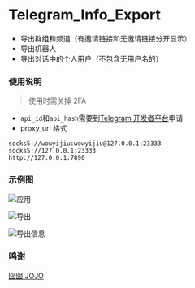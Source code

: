 # Telegram_Info_Export

- 导出群组和频道（有邀请链接和无邀请链接分开显示）
- 导出机器人
- 导出对话中的个人用户（不包含无用户名的）

### 使用说明

> 使用时需关掉 2FA

- `api_id`和`api_hash`需要到[Telegram 开发者平台](https://my.telegram.org/auth)申请
- proxy_url 格式

```
socks5://wowyijiu:wowyijiu@127.0.0.1:23333
socks5://127.0.0.1:23333
http://127.0.0.1:7890
```

### 示例图

![应用](https://cdn.jsdelivr.net/gh/WowYiJiu/image@master/git/image.5jsppfdyeq40.webp)

![导出](https://cdn.jsdelivr.net/gh/WowYiJiu/image@master/git/image.7htsb7kxl2g0.webp)

![导出信息](https://cdn.jsdelivr.net/gh/WowYiJiu/image@master/git/image.21sh6p5c05cw.webp)

### 鸣谢

[囧囧 JOJO](https://github.com/jiongjiongJOJO)
